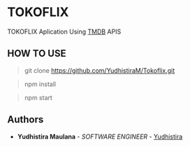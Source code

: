 # TOKOFLIX

TOKOFLIX Aplication Using [TMDB](https://developers.themoviedb.org/3/getting-started/introduction) APIS


## HOW TO USE

> git clone https://github.com/YudhistiraM/Tokoflix.git

> npm install

> npm start

## Authors

* **Yudhistira Maulana** - *SOFTWARE ENGINEER* - [Yudhistira](https://github.com/YudhistiraM)
